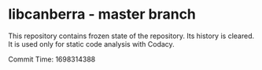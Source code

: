 # libcanberra - master branch

This repository contains frozen state of the repository.
Its history is cleared. It is used only for static code
analysis with Codacy.

Commit Time: 1698314388
